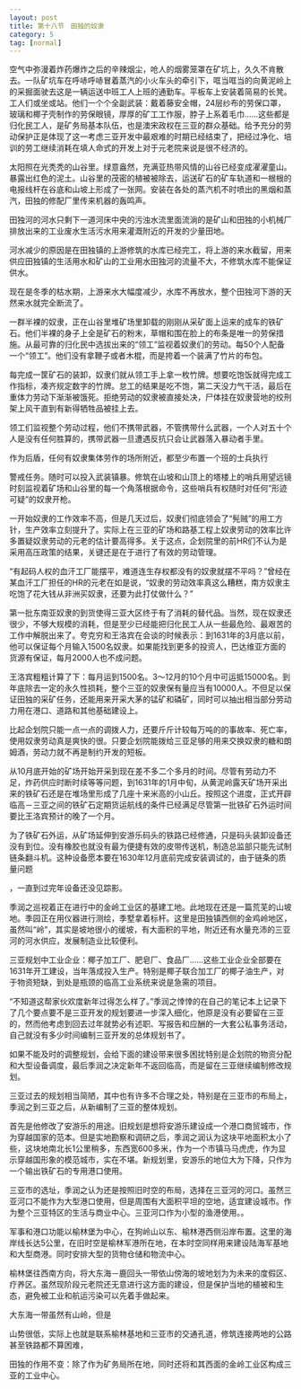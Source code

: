 ```yaml
---
layout: post
title: 第十八节　田独的奴隶
category: 5
tag: [normal]
---
```


空气中弥漫着炸药爆炸之后的辛辣烟尘，呛人的烟雾笼罩在矿坑上，久久不肯散去。一队矿坑车在呼哧呼哧冒着蒸汽的小火车头的牵引下，哐当哐当的向黄泥岭上的采掘面驶去这是一辆运送中班工人上班的通勤车。平板车上安装着简易的长凳。工人们或坐或站。他们一个个全副武装：戴着藤安全帽，24层纱布的劳保口罩，玻璃和椰子壳制作的劳保眼镜，厚厚的矿工工作服，脖子上系着毛巾……这些都是归化民工人，是矿务局基本队伍，也是澳宋政权在三亚的群众基础。给予充分的劳动保护正是体现了这一考虑三亚开发中最艰难的时期已经结束了，把经过净化、培训的劳工继续消耗在填人命式的开发上对于元老院来说是很不经济的。

太阳照在光秃秃的山谷里。绿意盎然，充满亚热带风情的山谷已经变成濯濯童山。暴露出红色的泥土。山谷里的茂密的植被被除去，运送矿石的矿车轨道和一根根的电报线杆在谷底和山坡上形成了一张网。安装在各处的蒸汽机不时喷出的黑烟和蒸汽，田独的修配厂里传来机器的轰鸣声。

田独河的河水只剩下一道河床中央的污浊水流里面流淌的是矿山和田独的小机械厂排放出来的工业废水生活污水用来灌溉附近的开发的少量田地。

河水减少的原因是在田独镇的上游修筑的水库已经完工，将上游的来水截留，用来供应田独镇的生活用水和矿山的工业用水田独河的流量不大，不修筑水库不能保证供水。

现在是冬季的枯水期，上游来水大幅度减少，水库不再放水，整个田独河下游的天然来水就完全断流了。

一群半裸的奴隶，正在山谷里堆矿场里卸载的刚刚从采矿面上运来的成车的铁矿石。他们半裸的身子上全是矿石的粉末，草帽和围在脸上的布条是唯一的劳保措施。从最可靠的归化民中选拔出来的“领工”监视着奴隶们的劳动。每50个人配备一个“领工”。他们没有拿鞭子或者木棍，而是挎着一个装满了竹片的布包。

每完成一筐矿石的装卸，奴隶们就从领工手上拿一枚竹牌。想要吃饱饭就得完成工作指标，凑齐规定数字的竹牌。怠工的结果是吃不饱，第二天没力气干活，最后在重体力劳动下渐渐被饿死。拒绝劳动的奴隶被直接处决，尸体挂在奴隶营地的绞刑架上风干直到有新得牺牲品被挂上去。

领工们监视整个劳动过程，他们不携带武器，不管携带什么武器，一个人对五十个人是没有任何胜算的，携带武器一旦遭遇反抗只会让武器落入暴动者手里。

作为后盾，任何有奴隶集体劳作的场所附近，都至少布置一个班的士兵执行

警戒任务。随时可以投入武装镇暴。修筑在山坡和山顶上的塔楼上的哨兵用望远镜时刻监视着矿场和山谷里的每一个角落根据命令，这些哨兵有权随时对任何“形迹可疑”的奴隶开枪。

一开始奴隶的工作效率不高，但是几天过后，奴隶们彻底领会了“髡贼”的用工方针，生产效率立刻提升了。实际上在三亚的矿场和路基工程上奴隶劳动的效率比许多置疑奴隶劳动的元老的估计要高得多。关于这点，企划院里的前HR们不认为是采用高压政策的结果，关键还是在于进行了有效的劳动管理。

“有起码人权的血汗工厂能摆平，难道连生存权都没有的奴隶就摆不平吗？”曾经在某血汗工厂担任的HR的元老在如是说，“奴隶的劳动效率真这么糟糕，南方奴隶主吃饱了花大钱从非洲买奴隶，还要为此打仗做什么？”

第一批东南亚奴隶的到货使得三亚大区终于有了消耗的替代品。当然，现在奴隶还很少，不够大规模的消耗，但是至少已经能把归化民工人从一些最危险、最艰苦的工作中解脱出来了。夸克穷和王洛宾在会谈的时候表示：到1631年的3月底以前，他可以保证每个月输入1500名奴隶。如果能找到更多的投资人，巴达维亚方面的货源有保证，每月2000人也不成问题。

王洛宾粗粗计算了下：每月运到1500名。3～12月的10个月中可运抵15000名。到年底除去一定的永久性损耗，整个三亚的奴隶保有量应当有10000人。不但足以保证田独的采矿任务，还能用来开采大茅的锰矿和磷矿，同时可以抽出相当部分劳动力用在港口、道路和其他基础建设上。

比起企划院只能一点一点的调拨人力，还要斤斤计较每万吨的的事故率、死亡率，使用奴隶劳动真是爽快的很。只要企划院能拨给三亚足够的用来交换奴隶的糖和朗姆酒，劳动力就不再是制约开发的短板。

从10月底开始的矿场开始开采到现在差不多二个多月的时间。尽管有劳动力不足，炸药供应时断时续等等问题，到1631年的1月中旬，从黄泥岭露天矿场开采出来的铁矿石还是在堆场里形成了几座十来米高的小山丘。按照这个进度，正式开辟临高－三亚之间的铁矿石定期货运航线的条件已经满足尽管第一批铁矿石外运时间要比王洛宾预计的晚了一个月。

为了铁矿石外运，从矿场延伸到安游乐码头的铁路已经修通，只是码头装卸设备还没有到位。没有橡胶也就没有最为便捷有效的皮带传送机，制造总监部只能先试制链条翻斗机。这种设备愿本要在1630年12月底前完成安装调试的，由于链条的质量问题

，一直到过完年设备还没见踪影。

季润之巡视着正在进行中的金岭工业区的基建工地。此地现在还是一篇荒芜的山坡地。季园正在用仪器进行测绘，季墅拿着标杆。这里是田独镇西侧的金鸡岭地区，虽然叫“岭”，其实是坡地很小的缓坡，有大面积的平地，附近还有水量充沛的三亚河的河水供应，发展制造业比较便利。

三亚规划中工业企业：椰子加工厂、肥皂厂、食品厂……这些工业企业全部要在1631年开工建设，当年落成投入生产。特别是椰子联合加工厂的椰子油生产，对于物资短缺，到处是瓶颈的临高工业系统来说是急需的项目。

“不知道这帮家伙欢度新年过得怎么样了。”季润之悻悻的在自己的笔记本上记录下了几个要点要不是三亚开发的规划要进一步深入细化，他原是没有必要留在三亚的，然而他考虑到回去过年就势必有述职、写报告和应酬的一大套公私事务活动，自己就没有多少时间编制三亚开发的总体规划书了。

如果不能及时的调整规划，会给下面的建设带来很多困扰特别是企划院的物资分配和大型设备调度，最后季润之决定新年不返回临高，而是留在三亚继续编制修改规划。

三亚过去的规划相当简陋，其中也有许多不合理之处，特别是在三亚市的布局上，季润之到三亚之后，从新编制了三亚的整体规划。

首先是他修改了安游乐的用途。旧规划是想将安游乐建设成一个港口商贸城市，作为穿越国家的范本。但是实地勘察和调研之后，季润之润认为这块平地面积太小了些，这块地南北长1公里稍多，东西宽600多米，作为一个市镇马马虎虎，作为显示穿越国形象的模范城市，实在不堪。新规划里，安游乐的地位大为下降，只作为一个输出铁矿石的专用港口使用。

三亚市的选址，季润之认为还是按照旧时空的布局，选择在三亚河的河口。虽然三亚河口不能作为大型港口使用，但是周围有大面积平坦的空地，适宜建设城市。作为整个三亚特区的生活与商业中心。三亚河口作为小型的渔港使用。。

军事和港口功能以榆林堡为中心，在狗岭山以东、榆林港西侧沿岸布置。这里的海岸线长达5公里，在旧时空是榆林军港所在地，在本时空同样用来建设陆海军基地和大型商港。同时安排大型的货物仓储和物流中心。

榆林堡往西南方向，将大东海－鹿回头一带依山傍海的坡地划为为未来的度假区、疗养区。虽然现阶段元老院还无意进行这方面的建设，但是保护当地的植被和生态，避免被工业和航运污染可以先着手做起来。

大东海一带虽然有山岭，但是

山势很低，实际上也就是联系榆林基地和三亚市的交通孔道，修筑连接两地的公路甚至铁路都不算困难，

田独的作用不变：除了作为矿务局所在地，同时还将和其西面的金岭工业区构成三亚的工业中心。